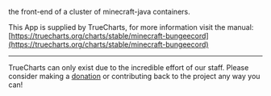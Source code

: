 the front-end of a cluster of minecraft-java containers.

This App is supplied by TrueCharts, for more information visit the manual: [https://truecharts.org/charts/stable/minecraft-bungeecord](https://truecharts.org/charts/stable/minecraft-bungeecord)

---

TrueCharts can only exist due to the incredible effort of our staff.
Please consider making a [donation](https://truecharts.org/sponsor) or contributing back to the project any way you can!

